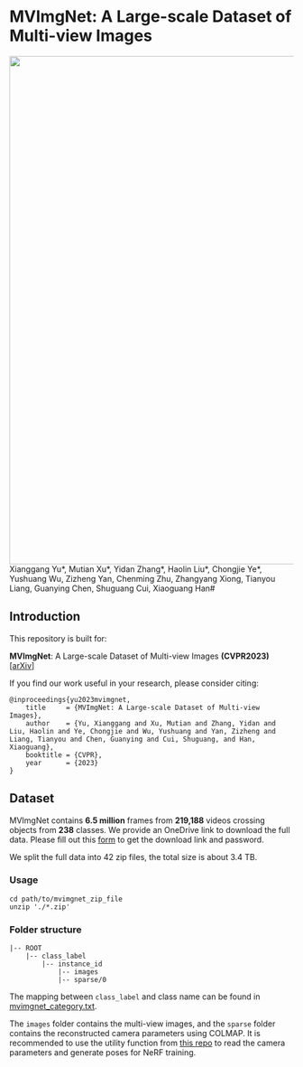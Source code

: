 # MVImgNet: A Large-scale Dataset of Multi-view Images
<img src="./assets/teaser_ori.png" width="900"/>
Xianggang Yu*, Mutian Xu*, Yidan Zhang*, Haolin Liu*, Chongjie Ye*,
Yushuang Wu, Zizheng Yan, Chenming Zhu, Zhangyang Xiong, Tianyou Liang,
Guanying Chen, Shuguang Cui, Xiaoguang Han# 


## Introduction
This repository is built for:

**MVImgNet**: A Large-scale Dataset of Multi-view Images **(CVPR2023)** [[arXiv](http://arxiv.org/abs/2303.06042)]


If you find our work useful in your research, please consider citing:
```
@inproceedings{yu2023mvimgnet,
    title     = {MVImgNet: A Large-scale Dataset of Multi-view Images},
    author    = {Yu, Xianggang and Xu, Mutian and Zhang, Yidan and Liu, Haolin and Ye, Chongjie and Wu, Yushuang and Yan, Zizheng and Liang, Tianyou and Chen, Guanying and Cui, Shuguang, and Han, Xiaoguang},
    booktitle = {CVPR},
    year      = {2023}
}
```

## Dataset
MVImgNet contains **6.5 million** frames from **219,188** videos crossing objects from **238** classes. We provide an OneDrive link to download the full data. Please fill out this [form](https://docs.google.com/forms/d/e/1FAIpQLSfU9BkV1hY3r75n5rc37IvlzaK2VFYbdsvohqPGAjb2YWIbUg/viewform?usp=sf_link) to get the download link and password.

We split the full data into 42 zip files, the total size is about 3.4 TB.

### Usage
```
cd path/to/mvimgnet_zip_file
unzip './*.zip'
```

### Folder structure
```
|-- ROOT
    |-- class_label
        |-- instance_id
            |-- images
            |-- sparse/0
```

The mapping between `class_label` and class name can be found in [mvimgnet_category.txt](https://github.com/GAP-LAB-CUHK-SZ/MVImgNet/blob/main/mvimgnet_category.txt).

The `images` folder contains the multi-view images, and the `sparse` folder contains the reconstructed camera parameters using COLMAP. It is recommended to use the utility function from [this repo](https://github.com/Fyusion/LLFF/tree/master/llff/poses) to read the camera parameters and generate poses for NeRF training.

